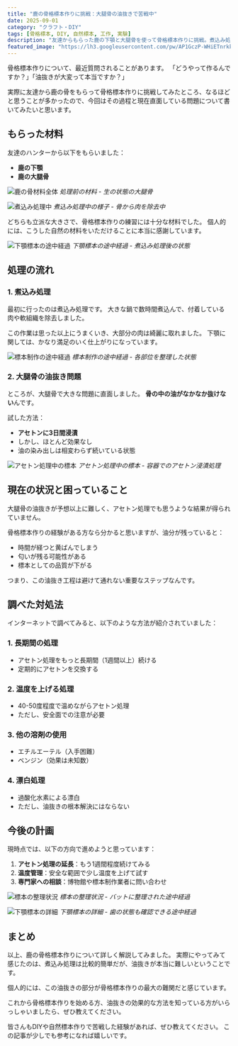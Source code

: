 ```yaml
---
title: "鹿の骨格標本作りに挑戦：大腿骨の油抜きで苦戦中"
date: 2025-09-01
category: "クラフト・DIY"
tags: [骨格標本, DIY, 自然標本, 工作, 実験]
description: "友達からもらった鹿の下顎と大腿骨を使って骨格標本作りに挑戦。煮込み処理は順調だったものの、大腿骨の油抜きでアセトンでも効果なし。解決方法を模索中"
featured_image: "https://lh3.googleusercontent.com/pw/AP1GczP-WHiETnrkkVje_dSX3wTRFq3vfEZltnB1Cqa0OdRV3GMkPVjFHypLuRLhBPyTpzFO6XCeY2M3S-SaW1IygDsX-O5gz02Ec9_RTF6jcVO4qTv7tjYqwVaR4CLRav6gFxKiOnLDQx-GInsOu_mXNQUHHA=s800-no-gm?authuser=0"
---
```


骨格標本作りについて、最近質問されることがあります。
「どうやって作るんですか？」「油抜きが大変って本当ですか？」

実際に友達から鹿の骨をもらって骨格標本作りに挑戦してみたところ、なるほどと思うことが多かったので、今回はその過程と現在直面している問題について書いてみたいと思います。

## もらった材料

友達のハンターから以下をもらいました：

- **鹿の下顎**
- **鹿の大腿骨**

![鹿の骨材料全体](https://lh3.googleusercontent.com/pw/AP1GczNQq8kQhtiM66_sdusf6K8fyknguT9VT5K4wv4I1NXy1w6hJSUGy5VEaiy983ZF7ui4OryyvL9q51AzXESrWYHX88p5kqEwGKCQk2cioErx270Calfv=s800-no-gm?authuser=0)
*処理前の材料 - 生の状態の大腿骨*

![煮込み処理中](https://lh3.googleusercontent.com/pw/AP1GczO9h06c_obRy7J_kPs_PmFublmQ2Ujj4G0sYlRwIJrOrMf4ZulF585cW4sFmNZPzxxnXSZmzORiF22BWZxjuMTQVMYeAyzrqRmu3YuKSbnYlCEjZoQL4jH5qG2cysa46ZiODPoDSdLvMrHI7vk0shgbVQ=s800-no-gm?authuser=0)
*煮込み処理中の様子 - 骨から肉を除去中*

どちらも立派な大きさで、骨格標本作りの練習には十分な材料でした。
個人的には、こうした自然の材料をいただけることに本当に感謝しています。

![下顎標本の途中経過](https://lh3.googleusercontent.com/pw/AP1GczP-WHiETnrkkVje_dSX3wTRFq3vfEZltnB1Cqa0OdRV3GMkPVjFHypLuRLhBPyTpzFO6XCeY2M3S-SaW1IygDsX-O5gz02Ec9_RTF6jcVO4qTv7tjYqwVaR4CLRav6gFxKiOnLDQx-GInsOu_mXNQUHHA=s800-no-gm?authuser=0)
*下顎標本の途中経過 - 煮込み処理後の状態*

## 処理の流れ

### 1. 煮込み処理

最初に行ったのは煮込み処理です。
大きな鍋で数時間煮込んで、付着している肉や軟組織を除去しました。

この作業は思った以上にうまくいき、大部分の肉は綺麗に取れました。
下顎に関しては、かなり満足のいく仕上がりになっています。

![標本制作の途中経過](https://lh3.googleusercontent.com/pw/AP1GczNNvi0VQTQeISZ3psIEeKFSqUC8MLjLs344coG41pChBRfLHP5LrTVtpxJDzSsBxPCP-h6bfn9jILXDjHCLzIYLPFuouyGsGvNFa-TqxcwNMYxo9-yzz7UurvmtPcRfyEQrW9K71ujA9HWK42gT9Gmg_g=s800-no-gm?authuser=0)
*標本制作の途中経過 - 各部位を整理した状態*

### 2. 大腿骨の油抜き問題

ところが、大腿骨で大きな問題に直面しました。
**骨の中の油がなかなか抜けない**んです。

試した方法：
- **アセトンに3日間浸漬**
- しかし、ほとんど効果なし
- 油の染み出しは相変わらず続いている状態

![アセトン処理中の標本](https://lh3.googleusercontent.com/pw/AP1GczPLXaExUR1xYBHN1gN8LxS39ZioQHPpJQ8cWFClMslsn2bnYeUlVdS8_j-AbP7yTrc0P1IEGm0sOXxIOkwtSEVGf86hfI_o7JgmfmQL8c1k-EnxQjIKZKdOubM-7mTZl_3hqkNVSH8Yi4gUnokXYa-4ug=s800-no-gm?authuser=0)
*アセトン処理中の標本 - 容器でのアセトン浸漬処理*

## 現在の状況と困っていること

大腿骨の油抜きが予想以上に難しく、アセトン処理でも思うような結果が得られていません。

骨格標本作りの経験がある方なら分かると思いますが、油分が残っていると：
- 時間が経つと黄ばんでしまう
- 匂いが残る可能性がある
- 標本としての品質が下がる

つまり、この油抜き工程は避けて通れない重要なステップなんです。

## 調べた対処法

インターネットで調べてみると、以下のような方法が紹介されていました：

### 1. 長期間の処理
- アセトン処理をもっと長期間（1週間以上）続ける
- 定期的にアセトンを交換する

### 2. 温度を上げる処理
- 40-50度程度で温めながらアセトン処理
- ただし、安全面での注意が必要

### 3. 他の溶剤の使用
- エチルエーテル（入手困難）
- ベンジン（効果は未知数）

### 4. 漂白処理
- 過酸化水素による漂白
- ただし、油抜きの根本解決にはならない

## 今後の計画

現時点では、以下の方向で進めようと思っています：

1. **アセトン処理の延長**：もう1週間程度続けてみる
2. **温度管理**：安全な範囲で少し温度を上げて試す
3. **専門家への相談**：博物館や標本制作業者に問い合わせ

![標本の整理状況](https://lh3.googleusercontent.com/pw/AP1GczPVE56AmPT2vPWGtnbdQRbFLziMI4l3quUU8Kyiirzh1weypeDLOaUayRz0B3Gk-sm769Yqds8Lz_jD-2-YXBGITtLJcUChY0zFrcZzLp6geA6_7PBPgBulvDuCvDDA3l0AVX5fJ_eJVmHL9UI2ZmLYuA=s800-no-gm?authuser=0)
*標本の整理状況 - バットに整理された途中経過*

![下顎標本の詳細](https://lh3.googleusercontent.com/pw/AP1GczMVTDlZh68Pm3s2Wumz2oJgqiH_mRaN1DqNpfcYcZ1JoHaF5y3V3iESXf2P_ZWPyitd2b5ETYzTj0JQUn2GDfFZHukBJEHG_pcmsC4e9Gbn4f2EuP5RggC4pugBRhmnPocNuMYg0y5ndcuGXPcwIxGmBg=s800-no-gm?authuser=0)
*下顎標本の詳細 - 歯の状態も確認できる途中経過*

## まとめ

以上、鹿の骨格標本作りについて詳しく解説してみました。
実際にやってみて感じたのは、煮込み処理は比較的簡単だが、油抜きが本当に難しいということです。

個人的には、この油抜きの部分が骨格標本作りの最大の難関だと感じています。

これから骨格標本作りを始める方、油抜きの効果的な方法を知っている方がいらっしゃいましたら、ぜひ教えてください。

皆さんもDIYや自然標本作りで苦戦した経験があれば、ぜひ教えてください。
この記事が少しでも参考になれば嬉しいです。
